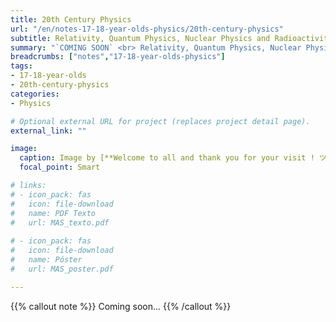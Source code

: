 ```yaml
---
title: 20th Century Physics
url: "/en/notes-17-18-year-olds-physics/20th-century-physics"
subtitle: Relativity, Quantum Physics, Nuclear Physics and Radioactivity
summary: "`COMING SOON` <br> Relativity, Quantum Physics, Nuclear Physics and Radioactivity."
breadcrumbs: ["notes","17-18-year-olds-physics"]
tags:
- 17-18-year-olds
- 20th-century-physics
categories:
- Physics

# Optional external URL for project (replaces project detail page).
external_link: ""

image:
  caption: Image by [**Welcome to all and thank you for your visit ! ツ**](https://pixabay.com/es/users/janeb13-725943/) on [Pixabay](https://pixabay.com/es/)
  focal_point: Smart

# links:
# - icon_pack: fas
#   icon: file-download
#   name: PDF Texto
#   url: MAS_texto.pdf
  
# - icon_pack: fas
#   icon: file-download
#   name: Póster
#   url: MAS_poster.pdf

---
```


{{% callout note %}}
Coming soon...
{{% /callout %}}
